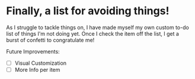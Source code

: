 # Finally, a list for avoiding things! 

As I struggle to tackle things on, I have made myself my own custom to-do list of things I'm not doing yet. Once I check the item off the list, I get a burst of confetti to congratulate me!

Future Improvements:
- [ ] Visual Customization
- [ ] More Info per item
